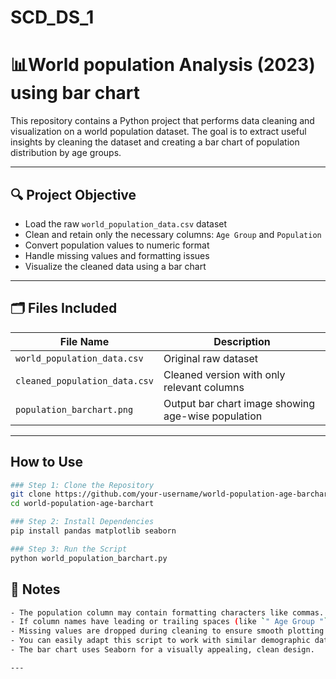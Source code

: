# SCD_DS_1

# 📊World population Analysis (2023) using bar chart

This repository contains a Python project that performs data cleaning and visualization on a world population dataset. The goal is to extract useful insights by cleaning the dataset and creating a bar chart of population distribution by age groups.

---

## 🔍 Project Objective

- Load the raw `world_population_data.csv` dataset
- Clean and retain only the necessary columns: `Age Group` and `Population`
- Convert population values to numeric format
- Handle missing values and formatting issues
- Visualize the cleaned data using a bar chart

---

## 🗂️ Files Included

| File Name                     | Description                                      |
|------------------------------|--------------------------------------------------|
| `world_population_data.csv`  | Original raw dataset                             |
| `cleaned_population_data.csv`| Cleaned version with only relevant columns       |
| `population_barchart.png`    | Output bar chart image showing age-wise population |

---

## How to Use


```bash
### Step 1: Clone the Repository
git clone https://github.com/your-username/world-population-age-barchart.git
cd world-population-age-barchart

### Step 2: Install Dependencies
pip install pandas matplotlib seaborn

### Step 3: Run the Script
python world_population_barchart.py

```

## 📝 Notes
```bash
- The population column may contain formatting characters like commas. The script handles those automatically.
- If column names have leading or trailing spaces (like `" Age Group "`), they are stripped during preprocessing.
- Missing values are dropped during cleaning to ensure smooth plotting.
- You can easily adapt this script to work with similar demographic datasets by adjusting column names.
- The bar chart uses Seaborn for a visually appealing, clean design.

---
